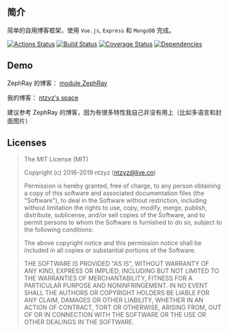 
## 简介
简单的自用博客框架，使用 `Vue.js`, `Express` 和 `MongoDB` 完成。

[![Actions Status](https://github.com/ntzyz/new-blog/workflows/Continuous%20integration/badge.svg)](https://github.com/ntzyz/new-blog/actions)
[![Build Status](https://travis-ci.org/ntzyz/new-blog.svg?branch=master)](https://travis-ci.org/ntzyz/new-blog)
[![Coverage Status](https://coveralls.io/repos/github/ntzyz/new-blog/badge.svg?branch=master)](https://coveralls.io/github/ntzyz/new-blog?branch=master)
[![Dependencies](https://david-dm.org/ntzyz/new-blog.svg?branch=master)](https://david-dm.org/ntzyz/new-blog?branch=master)

## Demo

ZephRay 的博客： [module ZephRay](https://zephray.me)

我的博客： [ntzyz's space](https://ntzyz.io/)

建议参考 ZephRay 的博客，因为有很多特性我自己并没有用上（比如多语言和封面图片）

## Licenses
>The MIT License (MIT)
>
>Copyright (c) 2016-2019 ntzyz (ntzyz@live.cn)
>
>Permission is hereby granted, free of charge, to any person obtaining a copy
>of this software and associated documentation files (the "Software"), to deal
>in the Software without restriction, including without limitation the rights
>to use, copy, modify, merge, publish, distribute, sublicense, and/or sell
>copies of the Software, and to permit persons to whom the Software is
>furnished to do so, subject to the following conditions:
>
>The above copyright notice and this permission notice shall be included in
>all copies or substantial portions of the Software.
>
>THE SOFTWARE IS PROVIDED "AS IS", WITHOUT WARRANTY OF ANY KIND, EXPRESS OR
>IMPLIED, INCLUDING BUT NOT LIMITED TO THE WARRANTIES OF MERCHANTABILITY,
>FITNESS FOR A PARTICULAR PURPOSE AND NONINFRINGEMENT. IN NO EVENT SHALL THE
>AUTHORS OR COPYRIGHT HOLDERS BE LIABLE FOR ANY CLAIM, DAMAGES OR OTHER
>LIABILITY, WHETHER IN AN ACTION OF CONTRACT, TORT OR OTHERWISE, ARISING FROM,
>OUT OF OR IN CONNECTION WITH THE SOFTWARE OR THE USE OR OTHER DEALINGS IN
>THE SOFTWARE.